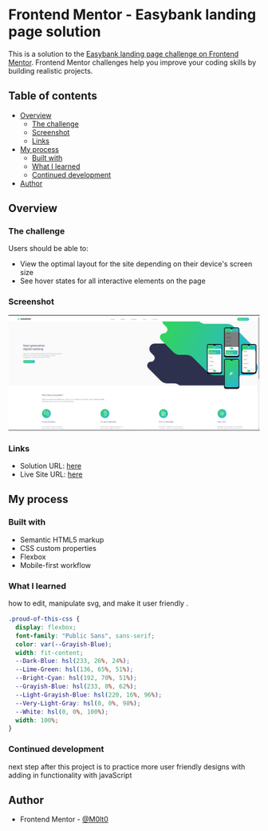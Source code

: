# Frontend Mentor - Easybank landing page solution

This is a solution to the [Easybank landing page challenge on Frontend Mentor](https://www.frontendmentor.io/challenges/easybank-landing-page-WaUhkoDN). Frontend Mentor challenges help you improve your coding skills by building realistic projects.

## Table of contents

- [Overview](#overview)
  - [The challenge](#the-challenge)
  - [Screenshot](#screenshot)
  - [Links](#links)
- [My process](#my-process)
  - [Built with](#built-with)
  - [What I learned](#what-i-learned)
  - [Continued development](#continued-development)
- [Author](#author)

## Overview

### The challenge

Users should be able to:

- View the optimal layout for the site depending on their device's screen size
- See hover states for all interactive elements on the page

### Screenshot

![-screenshot](/images/Screenshot%20.png)

### Links

- Solution URL: [here](https://github.com/M0lt0/easybank-landing-page)
- Live Site URL: [here](https://m0lt0.github.io/easybank-landing-page/)

## My process

### Built with

- Semantic HTML5 markup
- CSS custom properties
- Flexbox
- Mobile-first workflow

### What I learned

how to edit, manipulate svg, and make it user friendly .

```css
.proud-of-this-css {
  display: flexbox;
  font-family: "Public Sans", sans-serif;
  color: var(--Grayish-Blue);
  width: fit-content;
  --Dark-Blue: hsl(233, 26%, 24%);
  --Lime-Green: hsl(136, 65%, 51%);
  --Bright-Cyan: hsl(192, 70%, 51%);
  --Grayish-Blue: hsl(233, 8%, 62%);
  --Light-Grayish-Blue: hsl(220, 16%, 96%);
  --Very-Light-Gray: hsl(0, 0%, 98%);
  --White: hsl(0, 0%, 100%);
  width: 100%;
}
```

### Continued development

next step after this project is to practice more user friendly designs with adding in functionality with javaScript

## Author

- Frontend Mentor - [@M0lt0](https://www.frontendmentor.io/profile/M0lt0)
